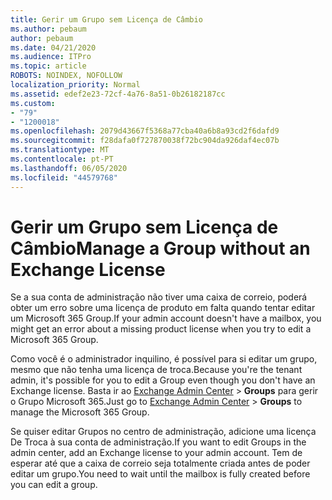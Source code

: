 ```yaml
---
title: Gerir um Grupo sem Licença de Câmbio
ms.author: pebaum
author: pebaum
ms.date: 04/21/2020
ms.audience: ITPro
ms.topic: article
ROBOTS: NOINDEX, NOFOLLOW
localization_priority: Normal
ms.assetid: edef2e23-72cf-4a76-8a51-0b26182187cc
ms.custom:
- "79"
- "1200018"
ms.openlocfilehash: 2079d43667f5368a77cba40a6b8a93cd2f6dafd9
ms.sourcegitcommit: f28dafa0f727870038f72bc904da926daf4ec07b
ms.translationtype: MT
ms.contentlocale: pt-PT
ms.lasthandoff: 06/05/2020
ms.locfileid: "44579768"
---
```

# <a name="manage-a-group-without-an-exchange-license"></a><span data-ttu-id="22cf3-102">Gerir um Grupo sem Licença de Câmbio</span><span class="sxs-lookup"><span data-stu-id="22cf3-102">Manage a Group without an Exchange License</span></span>

<span data-ttu-id="22cf3-103">Se a sua conta de administração não tiver uma caixa de correio, poderá obter um erro sobre uma licença de produto em falta quando tentar editar um Microsoft 365 Group.</span><span class="sxs-lookup"><span data-stu-id="22cf3-103">If your admin account doesn't have a mailbox, you might get an error about a missing product license when you try to edit a Microsoft 365 Group.</span></span>
  
<span data-ttu-id="22cf3-104">Como você é o administrador inquilino, é possível para si editar um grupo, mesmo que não tenha uma licença de troca.</span><span class="sxs-lookup"><span data-stu-id="22cf3-104">Because you're the tenant admin, it's possible for you to edit a Group even though you don't have an Exchange license.</span></span> <span data-ttu-id="22cf3-105">Basta ir ao [Exchange Admin Center](https://outlook.office365.com/ecp.aspx) \> **Groups** para gerir o Grupo Microsoft 365.</span><span class="sxs-lookup"><span data-stu-id="22cf3-105">Just go to [Exchange Admin Center](https://outlook.office365.com/ecp.aspx) \> **Groups** to manage the Microsoft 365 Group.</span></span>
  
<span data-ttu-id="22cf3-106">Se quiser editar Grupos no centro de administração, adicione uma licença De Troca à sua conta de administração.</span><span class="sxs-lookup"><span data-stu-id="22cf3-106">If you want to edit Groups in the admin center, add an Exchange license to your admin account.</span></span> <span data-ttu-id="22cf3-107">Tem de esperar até que a caixa de correio seja totalmente criada antes de poder editar um grupo.</span><span class="sxs-lookup"><span data-stu-id="22cf3-107">You need to wait until the mailbox is fully created before you can edit a group.</span></span>
  